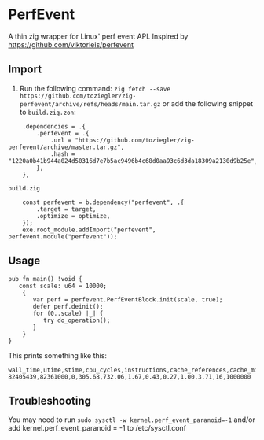 # PerfEvent
A thin zig wrapper for Linux' perf event API.
Inspired by https://github.com/viktorleis/perfevent

## Import
1) Run the following command:
`zig fetch --save https://github.com/toziegler/zig-perfevent/archive/refs/heads/main.tar.gz`
or add the following snippet to `build.zig.zon`:
```zig
    .dependencies = .{
        .perfevent = .{
            .url = "https://github.com/toziegler/zig-perfevent/archive/master.tar.gz",
            .hash = "1220a0b41b944a024d50316d7e7b5ac9496b4c68d0aa93c6d3da18309a2130d9b25e",
        },
    },
```

`build.zig` 
```zig
    const perfevent = b.dependency("perfevent", .{
        .target = target,
        .optimize = optimize,
    });
    exe.root_module.addImport("perfevent", perfevent.module("perfevent"));
```
## Usage
```zig
pub fn main() !void {
   const scale: u64 = 10000;
    {
       var perf = perfevent.PerfEventBlock.init(scale, true);
       defer perf.deinit();
       for (0..scale) |_| {
          try do_operation();
       }
    }
}

```

This prints something like this:
```csv
wall_time,utime,stime,cpu_cycles,instructions,cache_references,cache_misses,branch_misses,CPUs,GHZ,maxrss_mb,scale
82405439,82361000,0,305.68,732.06,1.67,0.43,0.27,1.00,3.71,16,1000000
```

## Troubleshooting

You may need to run `sudo sysctl -w kernel.perf_event_paranoid=-1` and/or add kernel.perf_event_paranoid = -1 to /etc/sysctl.conf
